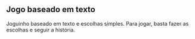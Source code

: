 ## Jogo baseado em texto ##

Joguinho baseado em texto e escolhas simples.
Para jogar, basta fazer as escolhas e seguir a história.
